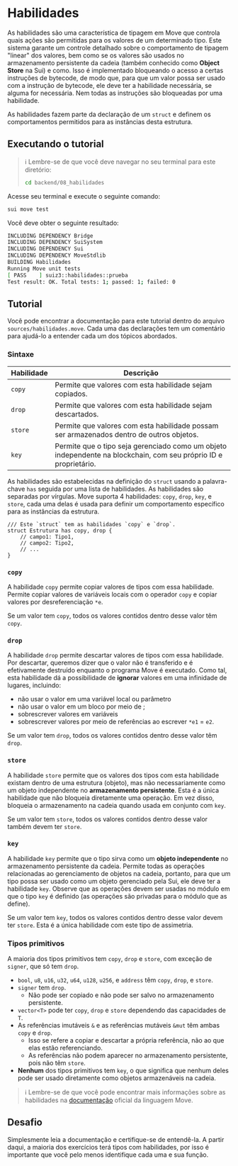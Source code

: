 # Habilidades

As habilidades são uma característica de tipagem em Move que controla quais ações são permitidas para os valores de um determinado tipo. Este sistema garante um controle detalhado sobre o comportamento de tipagem "linear" dos valores, bem como se os valores são usados no armazenamento persistente da cadeia (também conhecido como **Object Store** na Sui) e como. Isso é implementado bloqueando o acesso a certas instruções de bytecode, de modo que, para que um valor possa ser usado com a instrução de bytecode, ele deve ter a habilidade necessária, se alguma for necessária. Nem todas as instruções são bloqueadas por uma habilidade.

As habilidades fazem parte da declaração de um `struct` e definem os comportamentos permitidos para as instâncias desta estrutura.

## Executando o tutorial

> :information_source: Lembre-se de que você deve navegar no seu terminal para este diretório:
>```sh
>cd backend/08_habilidades
>```

Acesse seu terminal e execute o seguinte comando:

```sh
sui move test
```

Você deve obter o seguinte resultado:
```sh
INCLUDING DEPENDENCY Bridge
INCLUDING DEPENDENCY SuiSystem
INCLUDING DEPENDENCY Sui
INCLUDING DEPENDENCY MoveStdlib
BUILDING Habilidades
Running Move unit tests
[ PASS    ] suiz3::habilidades::prueba
Test result: OK. Total tests: 1; passed: 1; failed: 0
```

## Tutorial

Você pode encontrar a documentação para este tutorial dentro do arquivo `sources/habilidades.move`. Cada uma das declarações tem um comentário para ajudá-lo a entender cada um dos tópicos abordados.

### Sintaxe

|Habilidade|Descrição|
|---|---|
|`copy`|Permite que valores com esta habilidade sejam copiados.|
|`drop`|Permite que valores com esta habilidade sejam descartados.|
|`store`|Permite que valores com esta habilidade possam ser armazenados dentro de outros objetos.|
|`key`|Permite que o tipo seja gerenciado como um objeto independente na blockchain, com seu próprio ID e proprietário.|

As habilidades são estabelecidas na definição do `struct` usando a palavra-chave `has` seguida por uma lista de habilidades. As habilidades são separadas por vírgulas. Move suporta 4 habilidades: `copy`, `drop`, `key`, e `store`, cada uma delas é usada para definir um comportamento específico para as instâncias da estrutura.

```move
/// Este `struct` tem as habilidades `copy` e `drop`.
struct Estrutura has copy, drop {
    // campo1: Tipo1,
    // campo2: Tipo2,
    // ...
}
```

### `copy`

A habilidade `copy` permite copiar valores de tipos com essa habilidade. Permite copiar valores de variáveis locais com o operador `copy` e copiar valores por desreferenciação `*e`.

Se um valor tem `copy`, todos os valores contidos dentro desse valor têm `copy`.

### `drop`

A habilidade `drop` permite descartar valores de tipos com essa habilidade. Por descartar, queremos dizer que o valor não é transferido e é efetivamente destruído enquanto o programa Move é executado. Como tal, esta habilidade dá a possibilidade de **ignorar** valores em uma infinidade de lugares, incluindo:
* não usar o valor em uma variável local ou parâmetro
* não usar o valor em um bloco por meio de ;
* sobrescrever valores em variáveis
* sobrescrever valores por meio de referências ao escrever `*e1` = `e2`.

Se um valor tem `drop`, todos os valores contidos dentro desse valor têm `drop`.

### `store`

A habilidade `store` permite que os valores dos tipos com esta habilidade existam dentro de uma estrutura (objeto), mas não necessariamente como um objeto independente no **armazenamento persistente**. Esta é a única habilidade que não bloqueia diretamente uma operação. Em vez disso, bloqueia o armazenamento na cadeia quando usada em conjunto com `key`.

Se um valor tem `store`, todos os valores contidos dentro desse valor também devem ter `store`.

### `key`

A habilidade `key` permite que o tipo sirva como um **objeto independente** no armazenamento persistente da cadeia. Permite todas as operações relacionadas ao gerenciamento de objetos na cadeia, portanto, para que um tipo possa ser usado como um objeto gerenciado pela Sui, ele deve ter a habilidade `key`. Observe que as operações devem ser usadas no módulo em que o tipo `key` é definido (as operações são privadas para o módulo que as define).

Se um valor tem `key`, todos os valores contidos dentro desse valor devem ter `store`. Esta é a única habilidade com este tipo de assimetria.

### Tipos primitivos

A maioria dos tipos primitivos tem `copy`, `drop` e `store`, com exceção de `signer`, que só tem `drop`.

* `bool`, `u8`, `u16`, `u32`, `u64`, `u128`, `u256`, e `address` têm `copy`, `drop`, e `store`.
* `signer` tem `drop`.
    * Não pode ser copiado e não pode ser salvo no armazenamento persistente.
* `vector<T>` pode ter `copy`, `drop` e `store` dependendo das capacidades de `T`.
* As referências imutáveis `&` e as referências mutáveis `&mut` têm ambas `copy` e `drop`.
    * Isso se refere a copiar e descartar a própria referência, não ao que elas estão referenciando.
    * As referências não podem aparecer no armazenamento persistente, pois não têm `store`.
* **Nenhum** dos tipos primitivos tem `key`, o que significa que nenhum deles pode ser usado diretamente como objetos armazenáveis na cadeia.

> :information_source: Lembre-se de que você pode encontrar mais informações sobre as habilidades na [documentação](https://move-language.github.io/move/abilities.html) oficial da linguagem Move.

## Desafio

Simplesmente leia a documentação e certifique-se de entendê-la. A partir daqui, a maioria dos exercícios terá tipos com habilidades, por isso é importante que você pelo menos identifique cada uma e sua função.
